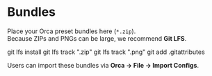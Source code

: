 # Bundles

Place your Orca preset bundles here (`*.zip`).  
Because ZIPs and PNGs can be large, we recommend **Git LFS**.

git lfs install
git lfs track ".zip"
git lfs track ".png"
git add .gitattributes

Users can import these bundles via **Orca → File → Import Configs**.
